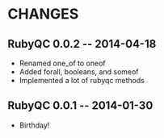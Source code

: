 # CHANGES

## RubyQC 0.0.2 -- 2014-04-18

* Renamed one_of to oneof
* Added forall, booleans, and someof
* Implemented a lot of rubyqc methods

## RubyQC 0.0.1 -- 2014-01-30

* Birthday!
